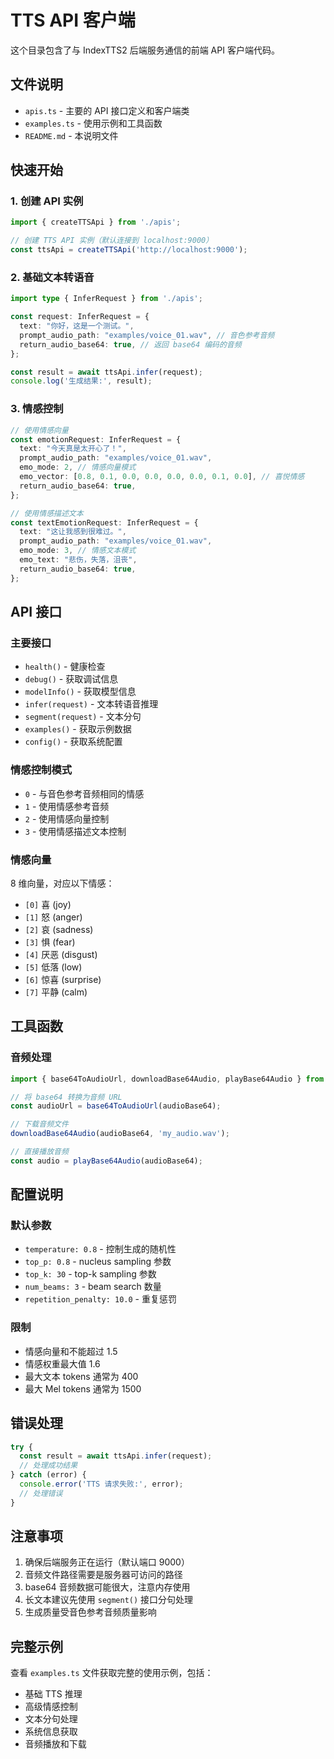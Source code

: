 # TTS API 客户端

这个目录包含了与 IndexTTS2 后端服务通信的前端 API 客户端代码。

## 文件说明

- `apis.ts` - 主要的 API 接口定义和客户端类
- `examples.ts` - 使用示例和工具函数
- `README.md` - 本说明文件

## 快速开始

### 1. 创建 API 实例

```typescript
import { createTTSApi } from './apis';

// 创建 TTS API 实例（默认连接到 localhost:9000）
const ttsApi = createTTSApi('http://localhost:9000');
```

### 2. 基础文本转语音

```typescript
import type { InferRequest } from './apis';

const request: InferRequest = {
  text: "你好，这是一个测试。",
  prompt_audio_path: "examples/voice_01.wav", // 音色参考音频
  return_audio_base64: true, // 返回 base64 编码的音频
};

const result = await ttsApi.infer(request);
console.log('生成结果:', result);
```

### 3. 情感控制

```typescript
// 使用情感向量
const emotionRequest: InferRequest = {
  text: "今天真是太开心了！",
  prompt_audio_path: "examples/voice_01.wav",
  emo_mode: 2, // 情感向量模式
  emo_vector: [0.8, 0.1, 0.0, 0.0, 0.0, 0.0, 0.1, 0.0], // 喜悦情感
  return_audio_base64: true,
};

// 使用情感描述文本
const textEmotionRequest: InferRequest = {
  text: "这让我感到很难过。",
  prompt_audio_path: "examples/voice_01.wav",
  emo_mode: 3, // 情感文本模式
  emo_text: "悲伤，失落，沮丧",
  return_audio_base64: true,
};
```

## API 接口

### 主要接口

- `health()` - 健康检查
- `debug()` - 获取调试信息  
- `modelInfo()` - 获取模型信息
- `infer(request)` - 文本转语音推理
- `segment(request)` - 文本分句
- `examples()` - 获取示例数据
- `config()` - 获取系统配置

### 情感控制模式

- `0` - 与音色参考音频相同的情感
- `1` - 使用情感参考音频
- `2` - 使用情感向量控制
- `3` - 使用情感描述文本控制

### 情感向量

8 维向量，对应以下情感：
- `[0]` 喜 (joy)
- `[1]` 怒 (anger)  
- `[2]` 哀 (sadness)
- `[3]` 惧 (fear)
- `[4]` 厌恶 (disgust)
- `[5]` 低落 (low)
- `[6]` 惊喜 (surprise)
- `[7]` 平静 (calm)

## 工具函数

### 音频处理

```typescript
import { base64ToAudioUrl, downloadBase64Audio, playBase64Audio } from './examples';

// 将 base64 转换为音频 URL
const audioUrl = base64ToAudioUrl(audioBase64);

// 下载音频文件
downloadBase64Audio(audioBase64, 'my_audio.wav');

// 直接播放音频
const audio = playBase64Audio(audioBase64);
```

## 配置说明

### 默认参数

- `temperature: 0.8` - 控制生成的随机性
- `top_p: 0.8` - nucleus sampling 参数
- `top_k: 30` - top-k sampling 参数
- `num_beams: 3` - beam search 数量
- `repetition_penalty: 10.0` - 重复惩罚

### 限制

- 情感向量和不能超过 1.5
- 情感权重最大值 1.6
- 最大文本 tokens 通常为 400
- 最大 Mel tokens 通常为 1500

## 错误处理

```typescript
try {
  const result = await ttsApi.infer(request);
  // 处理成功结果
} catch (error) {
  console.error('TTS 请求失败:', error);
  // 处理错误
}
```

## 注意事项

1. 确保后端服务正在运行（默认端口 9000）
2. 音频文件路径需要是服务器可访问的路径
3. base64 音频数据可能很大，注意内存使用
4. 长文本建议先使用 `segment()` 接口分句处理
5. 生成质量受音色参考音频质量影响

## 完整示例

查看 `examples.ts` 文件获取完整的使用示例，包括：

- 基础 TTS 推理
- 高级情感控制
- 文本分句处理
- 系统信息获取
- 音频播放和下载